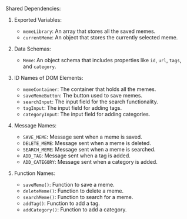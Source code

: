 Shared Dependencies:

1. Exported Variables:
   - `memeLibrary`: An array that stores all the saved memes.
   - `currentMeme`: An object that stores the currently selected meme.

2. Data Schemas:
   - `Meme`: An object schema that includes properties like `id`, `url`, `tags`, and `category`.

3. ID Names of DOM Elements:
   - `memeContainer`: The container that holds all the memes.
   - `saveMemeButton`: The button used to save memes.
   - `searchInput`: The input field for the search functionality.
   - `tagInput`: The input field for adding tags.
   - `categoryInput`: The input field for adding categories.

4. Message Names:
   - `SAVE_MEME`: Message sent when a meme is saved.
   - `DELETE_MEME`: Message sent when a meme is deleted.
   - `SEARCH_MEME`: Message sent when a meme is searched.
   - `ADD_TAG`: Message sent when a tag is added.
   - `ADD_CATEGORY`: Message sent when a category is added.

5. Function Names:
   - `saveMeme()`: Function to save a meme.
   - `deleteMeme()`: Function to delete a meme.
   - `searchMeme()`: Function to search for a meme.
   - `addTag()`: Function to add a tag.
   - `addCategory()`: Function to add a category.